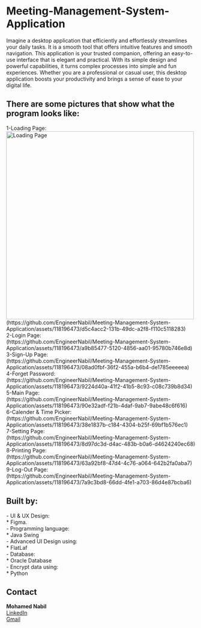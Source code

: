 # Meeting-Management-System-Application

Imagine a desktop application that efficiently and effortlessly streamlines your daily tasks. It is a smooth tool that offers intuitive features and smooth navigation. This application is your trusted companion, offering an easy-to-use interface that is elegant and practical. With its simple design and powerful capabilities, it turns complex processes into simple and fun experiences. Whether you are a professional or casual user, this desktop application boosts your productivity and brings a sense of ease to your digital life.

<h2>
There are some pictures that show what the program looks like:
</h2>
1-Loading Page:<br>            
<img src="[images/example.png](https://github.com/EngineerNabil/Meeting-Management-System-Application/assets/118196473/d5c4acc2-131b-49dc-a2f8-f110c5118283)" alt="Loading Page" width="500"/>
(https://github.com/EngineerNabil/Meeting-Management-System-Application/assets/118196473/d5c4acc2-131b-49dc-a2f8-f110c5118283)<br>
2-Login Page:<br>              (https://github.com/EngineerNabil/Meeting-Management-System-Application/assets/118196473/a9b85477-5120-4856-aa01-95780b746e8d)<br>
3-Sign-Up Page:<br>            (https://github.com/EngineerNabil/Meeting-Management-System-Application/assets/118196473/08ad0fbf-36f2-455a-b6b4-de1785eeeeea)<br>
4-Forget Password:<br>         (https://github.com/EngineerNabil/Meeting-Management-System-Application/assets/118196473/9224d40a-41f2-41b5-8c93-c08c739b8d34)<br>
5-Main Page:<br>               (https://github.com/EngineerNabil/Meeting-Management-System-Application/assets/118196473/90e32adf-f21b-4daf-9ab7-9abe48c6f616)<br>
6-Calender & Time Picker:<br>  (https://github.com/EngineerNabil/Meeting-Management-System-Application/assets/118196473/38e1837b-c184-4304-b25f-69bf1b576ec1)<br>
7-Setting Page:<br>            (https://github.com/EngineerNabil/Meeting-Management-System-Application/assets/118196473/8d97dc3d-d4ac-483b-b0a6-d4624240ec68)<br>
8-Printing Page:<br>           (https://github.com/EngineerNabil/Meeting-Management-System-Application/assets/118196473/63a92bf8-47d4-4c76-a064-642b2fa0aba7)<br>
9-Log-Out Page:<br>            (https://github.com/EngineerNabil/Meeting-Management-System-Application/assets/118196473/7a9c3bd8-66dd-4fe1-a703-86d4e87bcba6)<br>

<h2>
Built by:
</h2>
- UI & UX Design:<br>
* Figma.<br>
- Programming language:<br>
* Java Swing<br>
- Advanced UI Design using:<br>
* FlatLaf<br>
- Database:<br>
* Oracle Database<br>
- Encrypt data using:<br>
* Python<br>

<h2>Contact</h2>
<B>Mohamed Nabil</B> <br> <a href = "https://www.linkedin.com/in/mohamed-nabil-mohamed-9286272b6">LinkedIn</a> <br> <a href = "mohamednabil5011@gmail.com">Gmail</a>
